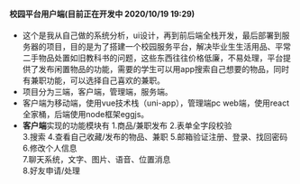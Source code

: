 #### 校园平台用户端(目前正在开发中 2020/10/19 19:29)
+ 这个是我从自己做的系统分析，ui设计，再到前后端全栈开发，最后部署到服务器的项目，目的是为了搭建一个校园服务平台，解决毕业生生活用品、平常二手物品处置如旧教科书的问题，这些东西往往价格低廉，不易处理，平台提供了发布闲置物品的功能，需要的学生可以用app搜索自己想要的物品，同时有兼职功能，可以选择自己喜欢的兼职。
+ 项目分为三端，客户端，管理端，服务端。
+ 客户端为移动端，使用vue技术栈（uni-app），管理端pc web端，使用react全家桶，后端使用node框架eggjs。
+ **客户端**实现的功能模块有
  1.商品/兼职发布	
  2.表单全字段校验	  
  3.搜索 
  4.查看自己收藏/发布的物品、兼职 
  5.邮箱验证注册、登录、找回密码 
  6.修改个人信息  
  7.聊天系统，文字、图片、语音、位置消息  
  8.好友申请/处理  
  
